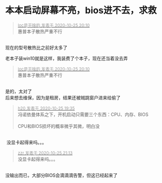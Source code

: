 # 本本启动屏幕不亮，bios进不去，求救


<div class="quote"><blockquote><font size="2"><a href="https://www.hostloc.com/forum.php?mod=redirect&amp;goto=findpost&amp;pid=9351091&amp;ptid=758352" target="_blank"><font color="#999999">loc是干啥的 发表于 2020-10-25 20:10</font></a></font><br />
惠普本子散热严重不行</blockquote></div><br />
现在的型号散热比之前好太多了<img id="aimg_BrzM8" onclick="zoom(this, this.src, 0, 0, 0)" class="zoom" src="https://cdn.jsdelivr.net/gh/hishis/forum-master/public/images/patch.gif" onmouseover="img_onmouseoverfunc(this)" onload="thumbImg(this)" border="0" alt="" />

老本子装win10就是这样，我装费了个本子，现在还当着没去弄

<div class="quote"><blockquote><font size="2"><a href="https://www.hostloc.com/forum.php?mod=redirect&amp;goto=findpost&amp;pid=9351091&amp;ptid=758352" target="_blank"><font color="#999999">loc是干啥的 发表于 2020-10-25 20:10</font></a></font><br />
惠普本子散热严重不行</blockquote></div><br />
是的，太对了<br />
后来想去维保，因为是租房，结果还被贼跳窗户进来给偷了 

<div class="quote"><blockquote><font size="2"><a href="https://www.hostloc.com/forum.php?mod=redirect&amp;goto=findpost&amp;pid=9350938&amp;ptid=758352" target="_blank"><font color="#999999">h20 发表于 2020-10-25 19:35</font></a></font><br />
冯诺依曼体系之下，开机启动只需要三个东西：CPU、内存、BIOS<br />
<br />
CPU和BIOS损坏的概率微乎其微，明白没</blockquote></div><br />
<img src="static/image/smiley/default/sad.gif" smilieid="2" border="0" alt="" /> 没显卡起得来吗。。。

<div class="quote"><blockquote><font size="2"><a href="https://www.hostloc.com/forum.php?mod=redirect&amp;goto=findpost&amp;pid=9351304&amp;ptid=758352" target="_blank"><font color="#999999">zzr 发表于 2020-10-25 21:13</font></a></font><br />
没显卡起得来吗。。。</blockquote></div><br />
没输出而已，大部分BIOS会滴滴滴告警，但这已经起来了
